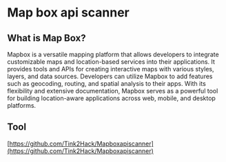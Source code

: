 # **Map box api scanner**

## **What is Map Box?** ##
Mapbox is a versatile mapping platform that allows developers to integrate customizable maps and location-based services into their applications. It provides tools and APIs for creating interactive maps with various styles, layers, and data sources. Developers can utilize Mapbox to add features such as geocoding, routing, and spatial analysis to their apps. With its flexibility and extensive documentation, Mapbox serves as a powerful tool for building location-aware applications across web, mobile, and desktop platforms.

## **Tool** ##
[https://github.com/Tink2Hack/Mapboxapiscanner](https://github.com/Tink2Hack/Mapboxapiscanner)